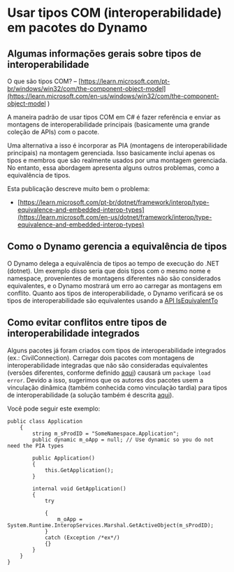 # Usar tipos COM (interoperabilidade) em pacotes do Dynamo

## Algumas informações gerais sobre tipos de interoperabilidade
O que são tipos COM? – [https://learn.microsoft.com/pt-br/windows/win32/com/the-component-object-model](https://learn.microsoft.com/en-us/windows/win32/com/the-component-object-model )

A maneira padrão de usar tipos COM em C# é fazer referência e enviar as montagens de interoperabilidade principais (basicamente uma grande coleção de APIs) com o pacote. 

Uma alternativa a isso é incorporar as PIA (montagens de interoperabilidade principais) na montagem gerenciada. Isso basicamente inclui apenas os tipos e membros que são realmente usados por uma montagem gerenciada. No entanto, essa abordagem apresenta alguns outros problemas, como a equivalência de tipos.

Esta publicação descreve muito bem o problema: 
* [https://learn.microsoft.com/pt-br/dotnet/framework/interop/type-equivalence-and-embedded-interop-types](https://learn.microsoft.com/en-us/dotnet/framework/interop/type-equivalence-and-embedded-interop-types)

## Como o Dynamo gerencia a equivalência de tipos
O Dynamo delega a equivalência de tipos ao tempo de execução do .NET (dotnet). Um exemplo disso seria que dois tipos com o mesmo nome e namespace, provenientes de montagens diferentes não são considerados equivalentes, e o Dynamo mostrará um erro ao carregar as montagens em conflito. Quanto aos tipos de interoperabilidade, o Dynamo verificará se os tipos de interoperabilidade são equivalentes usando a [API IsEquivalentTo](https://learn.microsoft.com/en-us/dotnet/api/system.type.isequivalentto)

## Como evitar conflitos entre tipos de interoperabilidade integrados
Alguns pacotes já foram criados com tipos de interoperabilidade integrados (ex.: CivilConnection). Carregar dois pacotes com montagens de interoperabilidade integradas que não são consideradas equivalentes (versões diferentes, conforme definido [aqui](https://learn.microsoft.com/en-us/dotnet/framework/interop/type-equivalence-and-embedded-interop-types)) causará um `package load error`. Devido a isso, sugerimos que os autores dos pacotes usem a vinculação dinâmica (também conhecida como vinculação tardia) para tipos de interoperabilidade (a solução também é descrita [aqui](https://blogs.iis.net/samng/the-pain-of-deploying-primary-interop-assemblies)).

Você pode seguir este exemplo:
```
public class Application
    {
        string m_sProdID = "SomeNamespace.Application";
        public dynamic m_oApp = null; // Use dynamic so you do not need the PIA types

        public Application()
        {
            this.GetApplication();
        }

        internal void GetApplication()
        {
            try

            {
                m_oApp = System.Runtime.InteropServices.Marshal.GetActiveObject(m_sProdID);
            }
            catch (Exception /*ex*/)
            {}
        }
    }
}
```